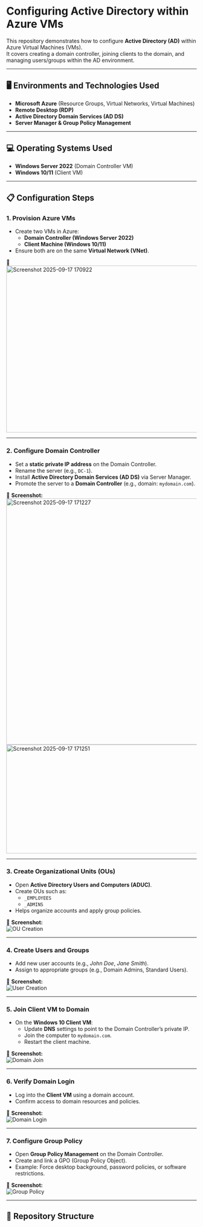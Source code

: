 # Configuring Active Directory within Azure VMs  

This repository demonstrates how to configure **Active Directory (AD)** within Azure Virtual Machines (VMs).  
It covers creating a domain controller, joining clients to the domain, and managing users/groups within the AD environment.  

---

## 🖥️ Environments and Technologies Used  
- **Microsoft Azure** (Resource Groups, Virtual Networks, Virtual Machines)  
- **Remote Desktop (RDP)**  
- **Active Directory Domain Services (AD DS)**  
- **Server Manager & Group Policy Management**  

---

## 💻 Operating Systems Used  
- **Windows Server 2022** (Domain Controller VM)  
- **Windows 10/11** (Client VM)  

---

## 📋 Configuration Steps  

### 1. Provision Azure VMs  
- Create two VMs in Azure:  
  - **Domain Controller (Windows Server 2022)**  
  - **Client Machine (Windows 10/11)**  
- Ensure both are on the same **Virtual Network (VNet)**.  

📸   
<img width="1914" height="440" alt="Screenshot 2025-09-17 170922" src="https://github.com/user-attachments/assets/4f14fd9e-6dc7-4f57-af34-739c3573507d" />


---

### 2. Configure Domain Controller  
- Set a **static private IP address** on the Domain Controller.  
- Rename the server (e.g., `DC-1`).  
- Install **Active Directory Domain Services (AD DS)** via Server Manager.  
- Promote the server to a **Domain Controller** (e.g., domain: `mydomain.com`).  

📸 **Screenshot:**  
<img width="1452" height="649" alt="Screenshot 2025-09-17 171227" src="https://github.com/user-attachments/assets/9bb5d231-d4f8-4bb0-89a6-9f4a1fb35f44" />
<img width="1215" height="287" alt="Screenshot 2025-09-17 171251" src="https://github.com/user-attachments/assets/9f669852-000d-4826-b76f-371b3425aa3b" />


---

### 3. Create Organizational Units (OUs)  
- Open **Active Directory Users and Computers (ADUC)**.  
- Create OUs such as:  
  - `_EMPLOYEES`  
  - `_ADMINS`  
- Helps organize accounts and apply group policies.  

📸 **Screenshot:**  
![OU Creation](images/step3_ou.png)  

---

### 4. Create Users and Groups  
- Add new user accounts (e.g., *John Doe*, *Jane Smith*).  
- Assign to appropriate groups (e.g., Domain Admins, Standard Users).  

📸 **Screenshot:**  
![User Creation](images/step4_users.png)  

---

### 5. Join Client VM to Domain  
- On the **Windows 10 Client VM**:  
  - Update **DNS** settings to point to the Domain Controller’s private IP.  
  - Join the computer to `mydomain.com`.  
  - Restart the client machine.  

📸 **Screenshot:**  
![Domain Join](images/step5_client_join.png)  

---

### 6. Verify Domain Login  
- Log into the **Client VM** using a domain account.  
- Confirm access to domain resources and policies.  

📸 **Screenshot:**  
![Domain Login](images/step6_login.png)  

---

### 7. Configure Group Policy  
- Open **Group Policy Management** on the Domain Controller.  
- Create and link a GPO (Group Policy Object).  
- Example: Force desktop background, password policies, or software restrictions.  

📸 **Screenshot:**  
![Group Policy](images/step7_gpo.png)  

---

## 📂 Repository Structure  
